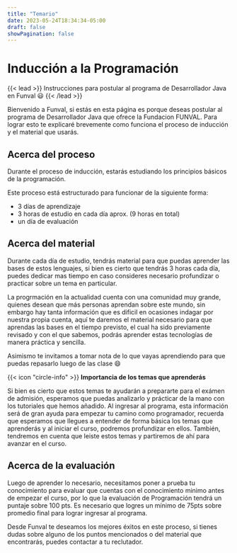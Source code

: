 ```yaml
---
title: "Temario"
date: 2023-05-24T18:34:34-05:00
draft: false
showPagination: false
---
```



# Inducción a la Programación

{{< lead >}}
Instrucciones para postular al programa de Desarrollador Java en Funval 😃
{{< /lead >}}

Bienvenido a Funval, si estás en esta página es porque deseas postular al programa de Desarrollador Java que ofrece la Fundacion FUNVAL. Para lograr esto te explicaré brevemente como funciona el proceso de inducción y el material que usarás.

## Acerca del proceso

Durante el proceso de inducción, estarás estudiando los principios básicos de la programación. 

Este proceso está estructurado para funcionar de la siguiente forma:

- 3 días de aprendizaje
- 3 horas de estudio en cada día aprox. (9 horas en total)
- un día de evaluación

## Acerca del material

Durante cada día de estudio, tendrás material para que puedas aprender las bases de estos lenguajes, si bien es cierto que tendrás 3 horas cada día, puedes dedicar mas tiempo
en caso consideres necesario profundizar o practicar sobre un tema en particular.

<!-- INSERTAR INFORMACION DE COMO ACCEDER AL CURSO DE UDEMNY -->

La progrmación en la actualidad
cuenta con una comunidad muy grande, quienes desean que más personas aprendan sobre este mundo, sin embargo hay tanta información que es dificil en ocasiones indagar por nuestra propia cuenta,
aquí te daremos el material necesario para que aprendas las bases en el tiempo previsto, el cual ha sido previamente revisado y con el que sabemos, podrás aprender estas tecnologías de manera práctica
y sencilla.

Asimismo te invitamos a tomar nota de lo que vayas aprendiendo para que puedas repasarlo luego de las clase 😄

<div class="flex flex-col px-4 py-2 mb-8 text-base rounded-md bg-primary-100 dark:bg-primary-900">
  <div style="gap: 1rem;" class="flex items-center ltr:pr-3 rtl:pl-3 text-primary-400">
    <span>{{< icon "circle-info" >}}</span>
    <b>Importancia de los temas que aprenderás</b>
  </div>
  <span class="dark:text-neutral-300">

  Si bien es cierto que estos temas te ayudarán a prepararte para el exámen de admisión, esperamos que puedas analizarlo y prácticar de la mano con los tutoriales que hemos añadido. Al ingresar al programa, esta información será de gran ayuda para empezar tu camino como programador, recuerda que esperamos que llegues a entender de forma básica los temas que aprenderás y al iniciar el curso, podremos profundizar en ellos. También, tendremos en cuenta que leiste estos temas y partiremos de ahí para avanzar en el curso.
  </span>
</div>

## Acerca de la evaluación

Luego de aprender lo necesario, necesitamos poner a prueba tu conocimiento para evaluar que cuentas con el conocimiento minimo antes de empezar el curso,
por lo que la evaluación de Programación tendrá un puntaje sobre 100 pts. Es necesario que logres un mínimo de 75pts sobre promedio final para lograr ingresar al programa.

<!-- tendrá un puntaje de 50 pts sobre promedio final, y se enfoncará en teoría de lo aprendido. El resto de puntos será distribuido entre Excel (34 pts) y Typing (16 pts) podiendo obtener un total de 100pts. Es necesario que logres un mínimo de 80pts sobre promedio final para lograr ingresar al programa. -->


Desde Funval te deseamos los mejores éxitos en este proceso, si tienes dudas sobre alguno de los puntos mencionados o del material que encontrarás, puedes contactar a tu reclutador.

